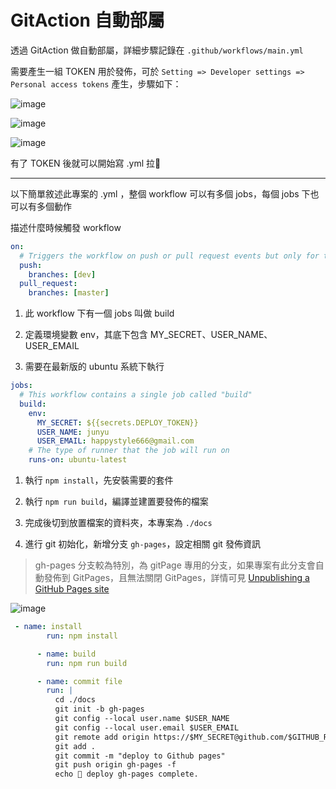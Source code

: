 # GitAction 自動部屬
透過 GitAction 做自動部屬，詳細步驟記錄在 `.github/workflows/main.yml`

需要產生一組 TOKEN 用於發佈，可於 `Setting => Developer settings => Personal access tokens` 產生，步驟如下：


![image](https://user-images.githubusercontent.com/30744341/149654371-3b28d084-981d-43f3-8c84-938b8690e244.png)

![image](https://user-images.githubusercontent.com/30744341/149654427-440e6af9-2c53-4d52-b48a-f7e0062ca078.png)

![image](https://user-images.githubusercontent.com/30744341/149654476-93904158-89e1-4939-a980-bfe26fcdc264.png)

有了 TOKEN 後就可以開始寫 .yml 拉💪

---
以下簡單敘述此專案的 .yml ，整個 workflow 可以有多個 jobs，每個 jobs 下也可以有多個動作

描述什麼時候觸發 workflow

``` yml
on:
  # Triggers the workflow on push or pull request events but only for the master branch
  push:
    branches: [dev]
  pull_request:
    branches: [master]
```

1. 此 workflow 下有一個 jobs 叫做 build

1. 定義環境變數 env，其底下包含 MY_SECRET、USER_NAME、USER_EMAIL

1. 需要在最新版的 ubuntu 系統下執行
``` yml
jobs:
  # This workflow contains a single job called "build"
  build:
    env:
      MY_SECRET: ${{secrets.DEPLOY_TOKEN}}
      USER_NAME: junyu
      USER_EMAIL: happystyle666@gmail.com
    # The type of runner that the job will run on
    runs-on: ubuntu-latest
```
1. 執行 `npm install`，先安裝需要的套件

1. 執行 `npm run build`，編譯並建置要發佈的檔案

1. 完成後切到放置檔案的資料夾，本專案為 `./docs` 
1. 進行 git 初始化，新增分支 `gh-pages`，設定相關 git 發佈資訊
> gh-pages 分支較為特別，為 gitPage 專用的分支，如果專案有此分支會自動發佈到 GitPages，且無法關閉 GitPages，詳情可見 [Unpublishing a GitHub Pages site](https://docs.github.com/en/pages/getting-started-with-github-pages/unpublishing-a-github-pages-site#unpublishing-a-project-site)

![image](https://user-images.githubusercontent.com/30744341/149655218-b96a33a4-18e5-4897-b139-25f31d773800.png)


``` yml
 - name: install
        run: npm install

      - name: build
        run: npm run build

      - name: commit file
        run: |
          cd ./docs
          git init -b gh-pages
          git config --local user.name $USER_NAME
          git config --local user.email $USER_EMAIL
          git remote add origin https://$MY_SECRET@github.com/$GITHUB_REPOSITORY.git
          git add .
          git commit -m "deploy to Github pages"
          git push origin gh-pages -f
          echo 🤘 deploy gh-pages complete.
```

